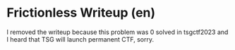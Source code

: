 # Frictionless Writeup (en)

I removed the writeup because this problem was 0 solved in tsgctf2023 and I heard that TSG will launch permanent CTF, sorry.
